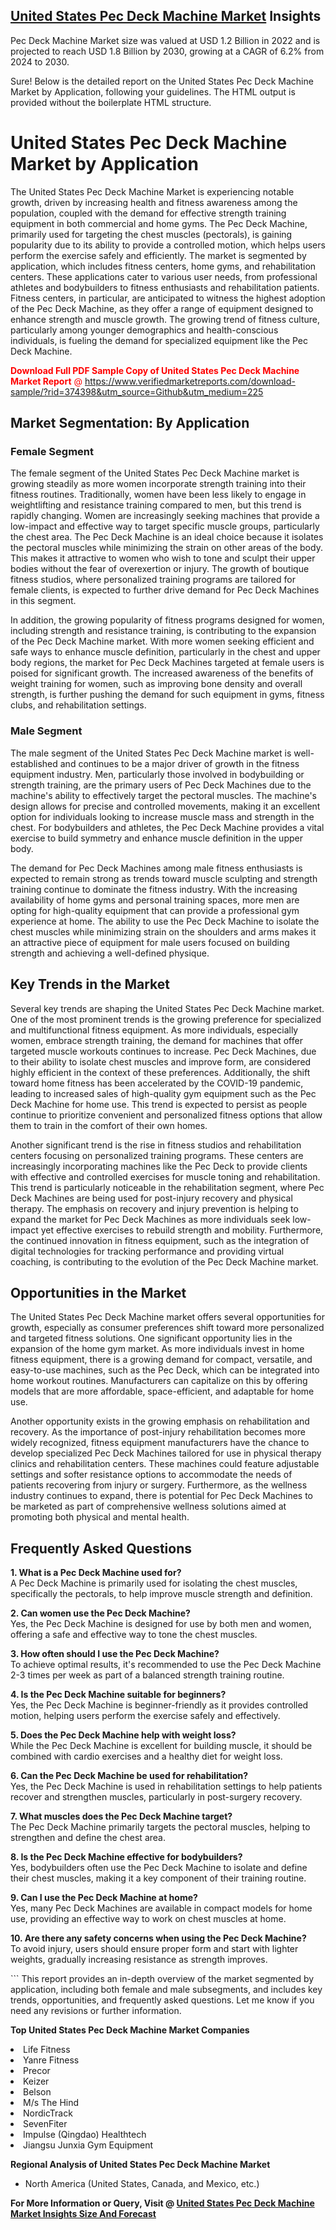 <h2><a href="https://www.verifiedmarketreports.com/download-sample/?rid=374398&amp;utm_source=Github&amp;utm_medium=225" target="_blank">United States Pec Deck Machine Market</a> Insights</h2><p>Pec Deck Machine Market size was valued at USD 1.2 Billion in 2022 and is projected to reach USD 1.8 Billion by 2030, growing at a CAGR of 6.2% from 2024 to 2030.</p><p>Sure! Below is the detailed report on the United States Pec Deck Machine Market by Application, following your guidelines. The HTML output is provided without the boilerplate HTML structure. <h1>United States Pec Deck Machine Market by Application</h1> <p>The United States Pec Deck Machine Market is experiencing notable growth, driven by increasing health and fitness awareness among the population, coupled with the demand for effective strength training equipment in both commercial and home gyms. The Pec Deck Machine, primarily used for targeting the chest muscles (pectorals), is gaining popularity due to its ability to provide a controlled motion, which helps users perform the exercise safely and efficiently. The market is segmented by application, which includes fitness centers, home gyms, and rehabilitation centers. These applications cater to various user needs, from professional athletes and bodybuilders to fitness enthusiasts and rehabilitation patients. Fitness centers, in particular, are anticipated to witness the highest adoption of the Pec Deck Machine, as they offer a range of equipment designed to enhance strength and muscle growth. The growing trend of fitness culture, particularly among younger demographics and health-conscious individuals, is fueling the demand for specialized equipment like the Pec Deck Machine.</p> <p><p><span class=""><span style="color: #ff0000;"><strong>Download Full PDF Sample Copy of United States Pec Deck Machine Market Report</strong> @ </span><a href="https://www.verifiedmarketreports.com/download-sample/?rid=374398&amp;utm_source=Github&amp;utm_medium=225" target="_blank">https://www.verifiedmarketreports.com/download-sample/?rid=374398&amp;utm_source=Github&amp;utm_medium=225</a></span></p></p> <h2>Market Segmentation: By Application</h2> <h3>Female Segment</h3> <p>The female segment of the United States Pec Deck Machine market is growing steadily as more women incorporate strength training into their fitness routines. Traditionally, women have been less likely to engage in weightlifting and resistance training compared to men, but this trend is rapidly changing. Women are increasingly seeking machines that provide a low-impact and effective way to target specific muscle groups, particularly the chest area. The Pec Deck Machine is an ideal choice because it isolates the pectoral muscles while minimizing the strain on other areas of the body. This makes it attractive to women who wish to tone and sculpt their upper bodies without the fear of overexertion or injury. The growth of boutique fitness studios, where personalized training programs are tailored for female clients, is expected to further drive demand for Pec Deck Machines in this segment.</p> <p>In addition, the growing popularity of fitness programs designed for women, including strength and resistance training, is contributing to the expansion of the Pec Deck Machine market. With more women seeking efficient and safe ways to enhance muscle definition, particularly in the chest and upper body regions, the market for Pec Deck Machines targeted at female users is poised for significant growth. The increased awareness of the benefits of weight training for women, such as improving bone density and overall strength, is further pushing the demand for such equipment in gyms, fitness clubs, and rehabilitation settings.</p> <h3>Male Segment</h3> <p>The male segment of the United States Pec Deck Machine market is well-established and continues to be a major driver of growth in the fitness equipment industry. Men, particularly those involved in bodybuilding or strength training, are the primary users of Pec Deck Machines due to the machine's ability to effectively target the pectoral muscles. The machine's design allows for precise and controlled movements, making it an excellent option for individuals looking to increase muscle mass and strength in the chest. For bodybuilders and athletes, the Pec Deck Machine provides a vital exercise to build symmetry and enhance muscle definition in the upper body.</p> <p>The demand for Pec Deck Machines among male fitness enthusiasts is expected to remain strong as trends toward muscle sculpting and strength training continue to dominate the fitness industry. With the increasing availability of home gyms and personal training spaces, more men are opting for high-quality equipment that can provide a professional gym experience at home. The ability to use the Pec Deck Machine to isolate the chest muscles while minimizing strain on the shoulders and arms makes it an attractive piece of equipment for male users focused on building strength and achieving a well-defined physique.</p> <h2>Key Trends in the Market</h2> <p>Several key trends are shaping the United States Pec Deck Machine market. One of the most prominent trends is the growing preference for specialized and multifunctional fitness equipment. As more individuals, especially women, embrace strength training, the demand for machines that offer targeted muscle workouts continues to increase. Pec Deck Machines, due to their ability to isolate chest muscles and improve form, are considered highly efficient in the context of these preferences. Additionally, the shift toward home fitness has been accelerated by the COVID-19 pandemic, leading to increased sales of high-quality gym equipment such as the Pec Deck Machine for home use. This trend is expected to persist as people continue to prioritize convenient and personalized fitness options that allow them to train in the comfort of their own homes.</p> <p>Another significant trend is the rise in fitness studios and rehabilitation centers focusing on personalized training programs. These centers are increasingly incorporating machines like the Pec Deck to provide clients with effective and controlled exercises for muscle toning and rehabilitation. This trend is particularly noticeable in the rehabilitation segment, where Pec Deck Machines are being used for post-injury recovery and physical therapy. The emphasis on recovery and injury prevention is helping to expand the market for Pec Deck Machines as more individuals seek low-impact yet effective exercises to rebuild strength and mobility. Furthermore, the continued innovation in fitness equipment, such as the integration of digital technologies for tracking performance and providing virtual coaching, is contributing to the evolution of the Pec Deck Machine market.</p> <h2>Opportunities in the Market</h2> <p>The United States Pec Deck Machine market offers several opportunities for growth, especially as consumer preferences shift toward more personalized and targeted fitness solutions. One significant opportunity lies in the expansion of the home gym market. As more individuals invest in home fitness equipment, there is a growing demand for compact, versatile, and easy-to-use machines, such as the Pec Deck, which can be integrated into home workout routines. Manufacturers can capitalize on this by offering models that are more affordable, space-efficient, and adaptable for home use.</p> <p>Another opportunity exists in the growing emphasis on rehabilitation and recovery. As the importance of post-injury rehabilitation becomes more widely recognized, fitness equipment manufacturers have the chance to develop specialized Pec Deck Machines tailored for use in physical therapy clinics and rehabilitation centers. These machines could feature adjustable settings and softer resistance options to accommodate the needs of patients recovering from injury or surgery. Furthermore, as the wellness industry continues to expand, there is potential for Pec Deck Machines to be marketed as part of comprehensive wellness solutions aimed at promoting both physical and mental health.</p> <h2>Frequently Asked Questions</h2> <p><b>1. What is a Pec Deck Machine used for?</b><br> A Pec Deck Machine is primarily used for isolating the chest muscles, specifically the pectorals, to help improve muscle strength and definition.</p> <p><b>2. Can women use the Pec Deck Machine?</b><br> Yes, the Pec Deck Machine is designed for use by both men and women, offering a safe and effective way to tone the chest muscles.</p> <p><b>3. How often should I use the Pec Deck Machine?</b><br> To achieve optimal results, it's recommended to use the Pec Deck Machine 2-3 times per week as part of a balanced strength training routine.</p> <p><b>4. Is the Pec Deck Machine suitable for beginners?</b><br> Yes, the Pec Deck Machine is beginner-friendly as it provides controlled motion, helping users perform the exercise safely and effectively.</p> <p><b>5. Does the Pec Deck Machine help with weight loss?</b><br> While the Pec Deck Machine is excellent for building muscle, it should be combined with cardio exercises and a healthy diet for weight loss.</p> <p><b>6. Can the Pec Deck Machine be used for rehabilitation?</b><br> Yes, the Pec Deck Machine is used in rehabilitation settings to help patients recover and strengthen muscles, particularly in post-surgery recovery.</p> <p><b>7. What muscles does the Pec Deck Machine target?</b><br> The Pec Deck Machine primarily targets the pectoral muscles, helping to strengthen and define the chest area.</p> <p><b>8. Is the Pec Deck Machine effective for bodybuilders?</b><br> Yes, bodybuilders often use the Pec Deck Machine to isolate and define their chest muscles, making it a key component of their training routine.</p> <p><b>9. Can I use the Pec Deck Machine at home?</b><br> Yes, many Pec Deck Machines are available in compact models for home use, providing an effective way to work on chest muscles at home.</p> <p><b>10. Are there any safety concerns when using the Pec Deck Machine?</b><br> To avoid injury, users should ensure proper form and start with lighter weights, gradually increasing resistance as strength improves.</p> ``` This report provides an in-depth overview of the market segmented by application, including both female and male subsegments, and includes key trends, opportunities, and frequently asked questions. Let me know if you need any revisions or further information.</p><p><strong>Top United States Pec Deck Machine Market Companies</strong></p><div data-test-id=""><p><li>Life Fitness</li><li> Yanre Fitness</li><li> Precor</li><li> Keizer</li><li> Belson</li><li> M/s The Hind</li><li> NordicTrack</li><li> SevenFiter</li><li> Impulse (Qingdao) Healthtech</li><li> Jiangsu Junxia Gym Equipment</li></p><div><strong>Regional Analysis of&nbsp;United States Pec Deck Machine Market</strong></div><ul><li dir="ltr"><p dir="ltr">North America&nbsp;(United States, Canada, and Mexico, etc.)</p></li></ul><p><strong>For More Information or Query, Visit @&nbsp;</strong><strong><a href="https://www.verifiedmarketreports.com/product/pec-deck-machine-market/?utm_source=Github&amp;utm_medium=225" target="_blank">United States Pec Deck Machine Market Insights Size And Forecast</a></strong></p></div>
